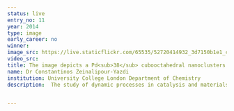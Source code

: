 ```yaml
---
status: live
entry_no: 11
year: 2014
type: image 
early_career: no 
winner: 
image_src: https://live.staticflickr.com/65535/52720414932_3d7150b1e1_c_d.jpg
video_src: 
title: The image depicts a Pd<sub>38</sub> cubooctahedral nanoclusters at various degrees of adsorbate saturation.
name: Dr Constantinos Zeinalipour-Yazdi
institution: University College London Department of Chemistry
description:  The study of dynamic processes in catalysis and materials chemistry using accurate quantum mechanical calculations is a computationally demanding process. The high performance computing resources offered by ARCHER through the Materials Chemistry Consortium are pivotal for the performance of such calculations. In this study we explore through hybrid-DFT molecular dynamics simulations the spatial and time evolution of adsorbates on the surface of nanoclusters. This research has resulted in fascinating simulations with respect to the dynamic motion of adsorbates on the surface of nanoparticles at high coverages.

  
---
```

